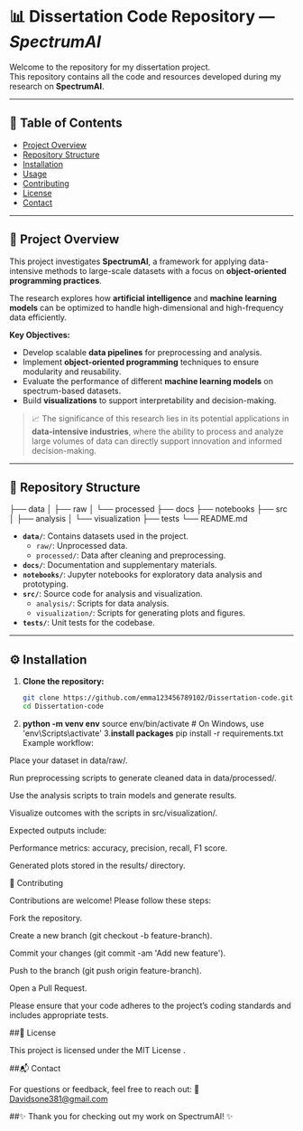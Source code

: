 # 📊 Dissertation Code Repository — *SpectrumAI*

Welcome to the repository for my dissertation project.  
This repository contains all the code and resources developed during my research on **SpectrumAI**.

---

## 📌 Table of Contents
- [Project Overview](#project-overview)  
- [Repository Structure](#repository-structure)  
- [Installation](#installation)  
- [Usage](#usage)  
- [Contributing](#contributing)  
- [License](#license)  
- [Contact](#contact)  

---

## 🚀 Project Overview
This project investigates **SpectrumAI**, a framework for applying data-intensive methods to large-scale datasets with a focus on **object-oriented programming practices**.  

The research explores how **artificial intelligence** and **machine learning models** can be optimized to handle high-dimensional and high-frequency data efficiently.  

**Key Objectives:**
- Develop scalable **data pipelines** for preprocessing and analysis.  
- Implement **object-oriented programming** techniques to ensure modularity and reusability.  
- Evaluate the performance of different **machine learning models** on spectrum-based datasets.  
- Build **visualizations** to support interpretability and decision-making.  

> 📈 The significance of this research lies in its potential applications in **data-intensive industries**, where the ability to process and analyze large volumes of data can directly support innovation and informed decision-making.

---

## 📂 Repository Structure

├── data
│   ├── raw
│   └── processed
├── docs
├── notebooks
├── src
│   ├── analysis
│   └── visualization
├── tests
└── README.md



- **`data/`**: Contains datasets used in the project.  
  - `raw/`: Unprocessed data.  
  - `processed/`: Data after cleaning and preprocessing.  
- **`docs/`**: Documentation and supplementary materials.  
- **`notebooks/`**: Jupyter notebooks for exploratory data analysis and prototyping.  
- **`src/`**: Source code for analysis and visualization.  
  - `analysis/`: Scripts for data analysis.  
  - `visualization/`: Scripts for generating plots and figures.  
- **`tests/`**: Unit tests for the codebase.  

---

## ⚙️ Installation

1. **Clone the repository:**
   ```bash
   git clone https://github.com/emma123456789102/Dissertation-code.git
   cd Dissertation-code
2. **python -m venv env**
source env/bin/activate  # On Windows, use 'env\Scripts\activate'
3.**install packages**
   pip install -r requirements.txt
Example workflow:

Place your dataset in data/raw/.

Run preprocessing scripts to generate cleaned data in data/processed/.

Use the analysis scripts to train models and generate results.

Visualize outcomes with the scripts in src/visualization/.

Expected outputs include:

Performance metrics: accuracy, precision, recall, F1 score.

Generated plots stored in the results/ directory.

🤝 Contributing

Contributions are welcome! Please follow these steps:

Fork the repository.

Create a new branch (git checkout -b feature-branch).

Commit your changes (git commit -am 'Add new feature').

Push to the branch (git push origin feature-branch).

Open a Pull Request.

Please ensure that your code adheres to the project’s coding standards and includes appropriate tests.

##📜 License

This project is licensed under the MIT License
.

##📬 Contact

For questions or feedback, feel free to reach out:
📧 Davidsone381@gmail.com

##✨ Thank you for checking out my work on SpectrumAI! ✨



